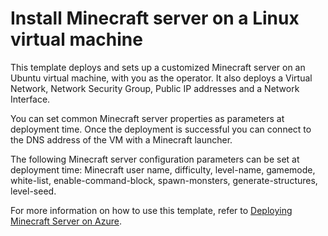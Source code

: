 # Install Minecraft server on a Linux virtual machine


This template deploys and sets up a customized Minecraft server on an Ubuntu virtual machine, with you as the operator. It also deploys a Virtual Network, Network Security Group, Public IP addresses and a Network Interface.

You can set common Minecraft server properties as parameters at deployment time. Once the deployment is successful you can connect to the DNS address of the VM with a Minecraft launcher. 

The following Minecraft server configuration parameters can be set at deployment time: Minecraft user name, difficulty, level-name, gamemode, white-list, enable-command-block, spawn-monsters, generate-structures, level-seed.

For more information on how to use this template, refer to <a href="https://msftstack.wordpress.com/2017/02/11/deploying-minecraft-server-on-azure/">Deploying Minecraft Server on Azure</a>.
